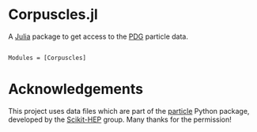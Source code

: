 # Corpuscles.jl

A [Julia](https://julialang.org) package to get access to the
[PDG](http://pdg.lbl.gov) particle data.


```@index
```

```@autodocs
Modules = [Corpuscles]
```

# Acknowledgements

This project uses data files which are part of the
[particle](https://github.com/scikit-hep/particle) Python package, developed by
the [Scikit-HEP](http://scikit-hep.org) group. Many thanks for the permission!
